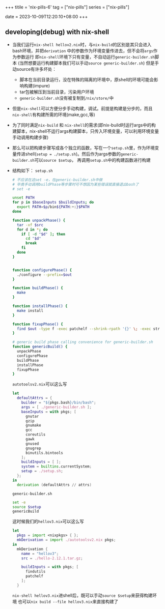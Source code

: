 +++
titile = 'nix-pills-6'
tag = ["nix-pills"]
series = ["nix-pills"]

date = 2023-10-09T12:20:10+08:00
+++



## developing(debug) with nix-shell

- 当我们运行`nix-shell hellov2.nix`时，与`nix-build`的区别是其只会进入bash环境，并把`derivation` 
  中的参数作为环境变量传进去，但不会将`args`作为参数运行
  即`nix-shell`环境下只有变量，不自动运行`generic-builder.sh`脚本
  (当然想要运行构建脚本我们可以手动`source generic-builder.sh`)
  但是手动source有许多坏处：
    - 脚本在当前目录运行，没在特殊的隔离的环境中，原shell的环境可能会影响构建(impure)
    - tar包被解压到当前目录，污染用户环境
    - `generic-builder.sh`没有被复制到`/nix/store/`中

- 但是`nix-shell`可以方便分步手动构建，调试。前提是构建是分步的，而且`nix-shell`有构建所需的环境(make,gcc,等)



- 为了同时满足`nix-build` 和 `nix-shell`的需求(即nix-build时运行args中的构建脚本，nix-shell不运行args构建脚本，只传入环境变量，可以利用环境变量手动调用构建步骤)
- 那么可以把构建步骤写成各个独立的函数，写在一个`setup.sh`里，作为环境变量传进shell(`setup = ./setup.sh`)。然后作为args参数的`generic-builder.sh`可以`source $setup`，
  再调用`setup.sh`中的构建函数进行构建

- 结构如下：
  `setup.sh`
  ```bash
  # 不应该在这set -e，在generic-builder.sh中做
  # 毕竟手动调用buildPhase等步骤时可不想因为某些错误就直接退出bash了
  # set -e
  
  unset PATH
  for p in $baseInputs $buildInputs; do
    export PATH=$p/bin${PATH:+:}$PATH
  done
  
  function unpackPhase() {
    tar -xf $src
    for d in *; do
      if [ -d "$d" ]; then
        cd "$d"
        break
      fi
    done
  }
  
  
  function configurePhase() {
    ./configure --prefix=$out
  }

  function buildPhase() {
    make
  }

  function installPhase() {
    make install
  }

  function fixupPhase() {
    find $out -type f -exec patchelf --shrink-rpath '{}' \; -exec strip '{}' \; 2>/dev/null
  }

  # generic build phase calling convenience for generic-builder.sh
  function genericBuild() {
    unpackPhase
    configurePhase
    buildPhase
    installPhase
    fixupPhase
  }
  ```

  `autotoolsv2.nix`可以这么写
  ```nix
  let 
    defaultAttrs = {
      builder = "${pkgs.bash}/bin/bash";
      args = [ ./generic-builder.sh ];
      baseInputs = with pkgs; [
        gnutar
        gzip
        gnumake
        gcc
        coreutils
        gawk
        gnused
        gnugrep
        binutils.bintools
      ];
      buildInputs = [ ];
      system = builtins.currentSystem;
      setup = ./setup.sh;
    };
  in
    derivation (defaultAttrs // attrs)

  ```

  `generic-builder.sh`
  ```bash
  set -e
  source $setup
  genericBuild
  ```

  这时候我们的`hellov3.nix`可以这么写
  ```nix
  let 
    pkgs = import <nixpkgs> { };
    mkDerivation = import ./autotoolsv2.nix pkgs;
  in 
    mkDerivation {
      name = "hellov3";
      src = ./hello-2.12.1.tar.gz;

      buildInputs = with pkgs; [
        findutils
        patchelf
      ];
    }
  ```

  `nix-shell hellov3.nix`进shell后，既可以手动`source $setup`来获得构建环境
  也可以`nix build --file hellov3.nix`来直接构建了
